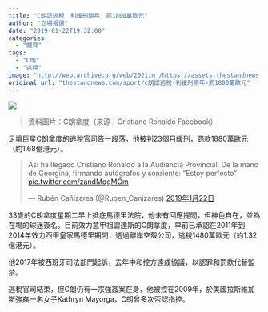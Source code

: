 ```yaml
---
title: "C朗認逃稅　判緩刑兩年　罰1800萬歐元"
author: "立場報道"
date: "2019-01-22T19:32:00"
categories:
  - "體育"
tags:
  - "C朗"
  - "逃稅"
image: "http://web.archive.org/web/2021im_/https://assets.thestandnews.com/media/photos/C7_7UT9P.png"
original_url: "thestandnews.com/sport/c朗認逃稅-判緩刑兩年-罰1800萬歐元"
---
```

![](http://web.archive.org/web/2021im_/https://assets.thestandnews.com/media/photos/C7_7UT9P.png)
> 資料圖片：C朗拿度（來源：Cristiano Ronaldo Facebook）

足壇巨星C朗拿度的逃稅官司告一段落，他被判23個月緩刑，罰款1880萬歐元（約1.68億港元）。

> Así ha llegado Cristiano Ronaldo a la Audiencia Provincial. De la mano de Georgina, firmando autógrafos y sonriente: “Estoy perfecto” [pic.twitter.com/zandMqqMGm](http://web.archive.org/web/20211229063203/https://t.co/zandMqqMGm)
> 
> — Rubén Cañizares (@Ruben\_Canizares) [2019年1月22日](http://web.archive.org/web/20211229063203/https://twitter.com/Ruben_Canizares/status/1087631112820670464?ref_src=twsrc%5Etfw)

33歲的C朗拿度星期二早上抵底馬德里法院，他未有回應提問，但神色自在，並為在場的球迷簽名。目前效力意甲祖雲達斯的C朗拿度，早前已承認在2011年到2014年效力西甲皇家馬德里期間，透過離岸空殼公司，逃稅1480萬歐元（約1.32億港元）。

他2017年被西班牙司法部門起訴，去年中和控方達成協議，以認罪和罰款代替監禁。

逃稅官司結束，但C朗仍有一宗強姦案在身，他被控在2009年，於美國拉斯維加斯強姦一名女子Kathryn Mayorga，C朗曾多次否認指控。